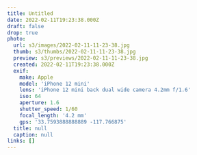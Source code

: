 ```yaml
---
title: Untitled
date: 2022-02-11T19:23:38.000Z
draft: false
drop: true
photo:
  url: s3/images/2022-02-11-11-23-38.jpg
  thumb: s3/thumbs/2022-02-11-11-23-38.jpg
  preview: s3/previews/2022-02-11-11-23-38.jpg
  created: 2022-02-11T19:23:38.000Z
  exif:
    make: Apple
    model: 'iPhone 12 mini'
    lens: 'iPhone 12 mini back dual wide camera 4.2mm f/1.6'
    iso: 64
    aperture: 1.6
    shutter_speed: 1/60
    focal_length: '4.2 mm'
    gps: '33.7593888888889 -117.766875'
  title: null
  caption: null
links: []
---
```

